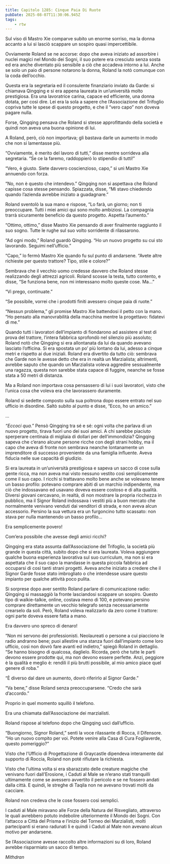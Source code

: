 ```yaml
---
title: Capitolo 1285: Cinque Paia Di Ruote
pubDate: 2025-08-07T11:30:06.945Z
tags:
    - rtw
---
```



Sul viso di Mastro Xie comparve subito un enorme sorriso, ma la donna accanto a lui si lasciò scappare un sospiro quasi impercettibile.


Ovviamente Roland se ne accorse: dopo che aveva iniziato ad assorbire i nuclei magici nel Mondo dei Sogni, il suo potere era cresciuto senza sosta ed era anche diventato più sensibile a ciò che accadeva intorno a lui. Anche se solo un paio di persone notarono la donna, Roland la notò comunque con la coda dell’occhio.


Questa era la segretaria ed il consulente finanziario inviato da Garde: si chiamava Qingqing e si era appena laureata in un’università molto prestigiosa. Era una lavoratrice carina, capace ed efficiente, una donna dotata, per così dire. Lei era la sola a sapere che l’Associazione del Trifoglio copriva tutte le spese di questo progetto, e che il “vero capo” non doveva pagare nulla.


Forse, Qingqing pensava che Roland si stesse approfittando della società e quindi non aveva una buona opinione di lui.


A Roland, però, ciò non importava; gli bastava darle un aumento in modo che non si lamentasse più.


“Ovviamente, è merito del lavoro di tutti,” disse mentre sorrideva alla segretaria. “Se ce la faremo, raddoppierò lo stipendio di tutti!”


“Vero, è giusto. Siete davvero coscienzioso, capo,” si unì Mastro Xie annuendo con forza.


“No, non è questo che intendevo.” Qingqing non si aspettava che Roland capisse cosa stesse pensando. Spiazzata, disse, “Mi stavo chiedendo quando l’azienda avrebbe iniziato a guadagnare.”


Roland sventolò la sua mano e rispose, “Lo farà, un giorno; non ti preoccupare. Tutti i miei amici qui sono molto ambiziosi. La compagnia trarrà sicuramente beneficio da questo progetto. Aspetta l’aumento.”


“Ottimo, ottimo,” disse Mastro Xie pensando di aver finalmente raggiunto il suo sogno. Tutte le rughe sul suo volto sorridente di rilassarono.


“Ad ogni modo,” Roland guardò Qingqing. “Ho un nuovo progetto su cui sto lavorando. Seguimi nell’ufficio.”


“Capo,” lo fermò Mastro Xie quando fu sul punto di andarsene. “Avete altre richieste per questo trattore? Tipo, stile e colore?”


Sembrava che il vecchio uomo credesse davvero che Roland stesse realizzando degli attrezzi agricoli. Roland scosse la testa, tutto contento, e disse, “Se funziona bene, non mi interessano molto queste cose. Ma…”


“Vi prego, continuate.”


“Se possibile, vorrei che i prodotti finiti avessero cinque paia di ruote.”


“Nessun problema,” gli promise Mastro Xie battendosi il petto con la mano. “Ho pensato alla manovrabilità della macchina mentre la progettavo: fidatevi di me.”


Quando tutti i lavoratori dell’impianto di fiondarono ad assistere al test di prova del trattore, l’intera fabbrica sprofondò nel silenzio più assoluto; Roland notò che Qingqing si era allontanata da lui da quando avevano lasciato l’officina. Si era spostata un po’ più lontano da lui, adesso a cinque metri e rispetto ai due iniziali. Roland era divertito da tutto ciò: sembrava che Garde non le avesse detto che era in realtà un Marzialista; altrimenti, avrebbe saputo che quando un Marzialista voleva aggredire sessualmente una ragazza, questa non sarebbe stata capace di fuggire, neanche se fosse stata a 50 metri di distanza.


Ma a Roland non importava cosa pensassero di lui i suoi lavoratori, visto che l’unica cosa che voleva era che lavorassero duramente.


Roland si sedette composto sulla sua poltrona dopo essere entrato nel suo ufficio in disordine. Saltò subito al punto e disse, “Ecco, ho un amico.”


…


<em>“Eccoci qua.” </em>Pensò Qingqing tra sé e sé: ogni volta che parlava di un nuovo progetto, tirava fuori uno dei suoi amici. A chi sarebbe piaciuto sperperare centinaia di migliaia di dollari per dell’immondizia? Qingqing sapeva che c’erano alcune persone ricche con degli strani hobby, ma il capo che aveva di fronte non sembrava neanche lontanamente un imprenditore di successo proveniente da una famiglia influente. Aveva fiducia nelle sue capacità di giudizio.


Si era laureata in un’università prestigiosa e sapeva un sacco di cose sulla gente ricca, ma non aveva mai visto nessuno vestito così semplicemente come il suo capo. I ricchi si trattavano molto bene anche se volevano tenere un basso profilo: potevano comprare abiti di un marchio indipendente, ma ciò che indossavano ed usavano doveva essere costoso e di alta qualità. Diversi giovani cercavano, in realtà, di non mostrare la propria ricchezza in pubblico, ma il Signor Roland indossava i vestiti più a buon mercato che normalmente venivano venduti dai venditori di strada, e non aveva alcun accessorio. Persino la sua vettura era un furgoncino tutto scassato: non stava per nulla mantenendo un basso profilo...


Era semplicemente povero!


Com’era possibile che avesse degli amici ricchi?


Qingqing era stata assunta dall’Associazione del Trifoglio, la società più grande in questa città, subito dopo che si era laureata. Voleva aggiungere qualche buona esperienza lavorativa sul suo curriculum, ma non si era aspettata che il suo capo la mandasse in questa piccola fabbrica ad occuparsi di così tanti strani progetti. Aveva anche iniziato a credere che il Signor Garde fosse stato imbrogliato o che intendesse usare questo impianto per qualche attività poco pulita.


Si sorprese dopo aver sentito Roland parlare di comunicazione radio: Qingqing si massaggiò la fronte lasciandosi scappare un sospiro. Questo tipo di walkie-talkie, online, costava meno di 100, e potevano persino comprare direttamente un vecchio telegrafo senza necessariamente crearselo da soli. Però, Roland voleva realizzarlo da zero come il trattore: ogni parte doveva essere fatta a mano.


Era davvero uno spreco di denaro!


“Non mi servono dei professionisti. Neolaureati o persone a cui piacciono le radio andranno bene; puoi allestire una stanza fuori dall’impianto come loro ufficio, così non dovrò fare avanti ed indietro,” spiegò Roland in dettaglio. “Se hanno bisogno di qualcosa, daglielo. Ricorda, però che tutte le parti devono essere prodotte qui, ma non devono essere perfette. Anzi, peggiore è la qualità e meglio è: rendili il più brutti possibile, al mio amico piace quel genere di roba.”


“È diverso dal dare un aumento, dovrò riferirlo al Signor Garde.”


“Va bene,” disse Roland senza preoccuparsene. “Credo che sarà d’accordo.”


Proprio in quel momento squillò il telefono.


Era una chiamata dall’Associazione dei marzialisti.


Roland rispose al telefono dopo che Qingqing uscì dall’ufficio.


“Buongiorno, Signor Roland,” sentì la voce rilassante di Rocca, il Difensore. “Ho un nuovo compito per voi. Potete venire alla Casa di Cura Fogliaverde, questo pomeriggio?”


Visto che l’Ufficio di Progettazione di Graycastle dipendeva interamente dal supporto di Roccia, Roland non poté rifiutare la richiesta.


Visto che l’ultima volta si era sbarazzato delle creature magiche che venivano fuori dall’Erosione, i Caduti al Male se n’erano stati tranquilli ultimamente come se avessero avvertito il pericolo e se ne fossero andati dalla città. E quindi, le streghe di Taqila non ne avevano trovati molti da cacciare.


Roland non credeva che le cose fossero così semplici.


I caduti al Male miravano alle Forze della Natura del Risvegliato, attraverso le quali avrebbero potuto indebolire ulteriormente il Mondo dei Sogni. Con l’attacco a Città del Prisma e l’inizio del Torneo dei Marzialisti, molti partecipanti si erano radunati lì e quindi i Caduti al Male non avevano alcun motivo per andarsene.


Se l’Associazione avesse raccolto altre informazioni su di loro, Roland avrebbe risparmiato un sacco di tempo.






<em>Mithdran </em>
                                


                                



